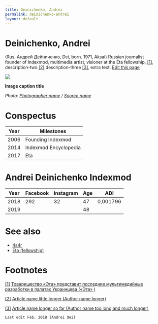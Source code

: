 ```yaml
---
title: Deinichenko, Andrei
permalink: deinichenko-andrei
layout: default
---
```


# Deinichenko, Andrei


(Rus. Андрей Дейниченко, Dei, born. 1971, Aksai) Russian journalist founder of Indexmod, multimedia artist, visioner at the Eta fellowship, <span id="a1">[\[1\]](#f1)</span>, description-two <span id="a2">[\[2\]](#f2)</span> description-three <span id="a3">[\[3\]](#f3)</span>, extra text. [Edit this page](http://prose.io/#indexmod/encyclopedia/edit/master/deinichenko-andrei.md)

![](/encyclopedia/images/image-name.jpg)

**Image caption title**

*Photo: [Photographer name](/photographer-name-page) / [Source name](/source-name-page)*

# Conspectus

|Year|Milestones|
|----|-----|
|2006|Founding Indexmod|
|2014|Indexmod Encyclopedia|
|2017|Eta|

# Andrei Deinichenko Indexmod 

|Year|Facebook|Instagram|Age|ADI|
|-|-|-|-|-|
|2018|292|32|47|0,001796|
|2019|||48||

# See also

+ [4s4r](4s4r)
+ [Eta (fellowship)](eta-fellowship)


# Footnotes

[[1]](#a1) <span id="f1"></span> [Товарищество «Эта» представит последние мультимедийные разработки в палатах Украинцева («Эта» )](http://e-t-a.space/14-февраля-2018)

[[2]](#a2) <span id="f2"></span> [Article name little longer (Author name longer)](http://example.net/article)

[[3]](#a3) <span id="f3"></span> [Article name longer so far (Author name too long and much longer)](http://example.net/article)

`Last edit Feb. 2018 (Andrei Dei)`
